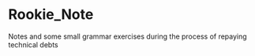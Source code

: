 # Rookie_Note
Notes and some small grammar exercises during the process of repaying technical debts
